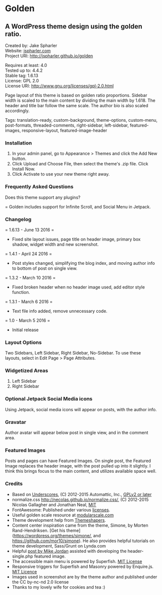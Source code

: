 # Golden
## A WordPress theme design using the golden ratio.

Created by: Jake Spharler<br />
Website: [jspharler.com](https://jspharler.com/)<br />
Project URI: http://jspharler.github.io/golden

Requires at least: 4.0<br />
Tested up to: 4.4.2<br />
Stable tag: 1.6.13<br />
License: GPL 2.0<br />
License URI: http://www.gnu.org/licenses/gpl-2.0.html

Page layout of this theme is based on golden ratio proportions.  Sidebar width is scaled to the main content by dividing the main width by 1.618.  The header and title bar follow the same scale.  The author bio is also scaled accordingly. 

Tags: translation-ready, custom-background, theme-options, custom-menu, post-formats, threaded-comments, right-sidebar, left-sidebar, featured-images, responsive-layout, featured-image-header

### Installation
	
1. In your admin panel, go to Appearance > Themes and click the Add New button.
2. Click Upload and Choose File, then select the theme's .zip file. Click Install Now.
3. Click Activate to use your new theme right away.

### Frequently Asked Questions

Does this theme support any plugins?

= Golden includes support for Infinite Scroll, and Social Menu in Jetpack.

### Changelog

= 1.6.13 - June 13 2016 =
* Fixed site layout issues, page title on header image, primary box shadow, widget width and new screenshot.

= 1.4.1 - April 24 2016 =
* Post styles changed, simplifying the blog index, and moving author info to bottom of post on single view.

= 1.3.2 - March 10 2016 =
* Fixed broken header when no header image used, add editor style function.

= 1.3.1 - March 6 2016 =
* Text file info added, remove unnecessary code.

= 1.0 - March 5 2016 =
* Initial release

### Layout Options<br />
Two Sidebars, Left Sidebar, Right Sidebar, No-Sidebar.  To use these layouts, select in Edit Page > Page Attributes.

### Widgetized Areas<br />
1. Left Sidebar<br />
2. Right Sidebar

### Optional Jetpack Social Media icons<br />
Using Jetpack, social media icons will appear on posts, with the author info.

### Gravatar<br />
Author avatar will appear below post in single view, and in the comment area.

### Featured Images<br />
Posts and pages can have Featured Images. On single post, the Featured Image replaces the header image, with the post pulled up into it slightly.  I think this brings focus to the main content, and utilizes available space well.

### Credits

* Based on [Underscores](http://underscores.me/), (C) 2012-2015 Automattic, Inc., [GPLv2 or later](https://www.gnu.org/licenses/gpl-2.0.html)
* normalize.css http://necolas.github.io/normalize.css/, (C) 2012-2015 Nicolas Gallagher and Jonathan Neal, [MIT](http://opensource.org/licenses/MIT)
* FontAwesome: Published under various [licenses](http://fortawesome.github.io/Font-Awesome/license/).
* Useful golden scale resource at [modularscale.com](http://www.modularscale.com/)
* Theme development help from [Themeshapers](http://themeshaper.com/).
* Content center inspiration came from the theme, Simone, by Morten Rand-Hendriksen.  [Get his theme](https://wordpress.org/themes/simone/, and https://github.com/mor10/simone). He also provides helpful tutorials on theme development, Sass/Grunt on Lynda.com
* Helpful [post by Mike Jordan](http://www.mikejohnsondesign.com/add-wordpress-featured-image-as-background-image/) assisted with developing the header-single.php featured image.
* The accessible main menu is powered by Superfish. [MIT License](https://github.com/joeldbirch/superfish/blob/master/MIT-LICENSE.txt)
* Responsive triggers for Superfish and Masonry powered by Enquire.js. [MIT Licence](http://wicky.nillia.ms/enquire.js/#license)
* Images used in screenshot are by the theme author and published under the CC by-nc-nd 2.0 license
* Thanks to my lovely wife for cookies and tea :)

